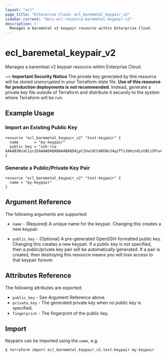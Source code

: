 ```yaml
---
layout: "ecl"
page_title: "Enterprise Cloud: ecl_baremetal_keypair_v2"
sidebar_current: "docs-ecl-resource-baremetal-keypair-v2"
description: |-
  Manages a baremetal v2 keypair resource within Enterprise Cloud.
---
```


# ecl\_baremetal\_keypair\_v2

Manages a baremteal v2 keypair resource within Enterprise Cloud.

~> **Important Security Notice** The private key generated by this resource will
be stored *unencrypted* in your Terraform state file. **Use of this resource
for production deployments is *not* recommended**. Instead, generate
a private key file outside of Terraform and distribute it securely
to the system where Terraform will be run.

## Example Usage

### Import an Existing Public Key

```hcl
resource "ecl_baremetal_keypair_v2" "test-keypair" {
  name       = "my-keypair"
  public_key = "ssh-rsa AAAAB3NzaC1yc2EAAAADAQABAAABAQDAjpC1hwiOCCmKEWxJ4qzTTsJbKzndLotBCz5PcwtUnflmU+gHJtWMZKpuEGVi29h0A/+ydKek1O18k10Ff+4tyFjiHDQAnOfgWf7+b1yK+qDip3X1C0UPMbwHlTfSGWLGZqd9LvEFx9k3h/M+VtMvwR1lJ9LUyTAImnNjWG7TaIPmui30HvM2UiFEmqkr4ijq45MyX2+fLIePLRIF61p4whjHAQYufqyno3BS48icQb4p6iVEZPo4AE2o9oIyQvj2mx4dk5Y8CgSETOZTYDOR3rU2fZTRDRgPJDH9FWvQjF5tA0p3d9CoWWd2s6GKKbfoUIi8R/Db1BSPJwkqB"
}
```

### Generate a Public/Private Key Pair

```hcl
resource "ecl_baremetal_keypair_v2" "test-keypair" {
  name = "my-keypair"
}
```

## Argument Reference

The following arguments are supported:

* `name` - (Required) A unique name for the keypair. Changing this creates a new
    keypair.

* `public_key` - (Optional) A pre-generated OpenSSH-formatted public key.
    Changing this creates a new keypair. If a public key is not specified, then
    a public/private key pair will be automatically generated. If a pair is
    created, then destroying this resource means you will lose access to that
    keypair forever.

## Attributes Reference

The following attributes are exported:

* `public_key` - See Argument Reference above.
* `private_key` - The generated private key when no public key is specified.
* `fingerprint` - The fingerprint of the public key.

## Import

Keypairs can be imported using the `name`, e.g.

```
$ terraform import ecl_baremetal_keypair_v2.test-keypair my-keypair
```
